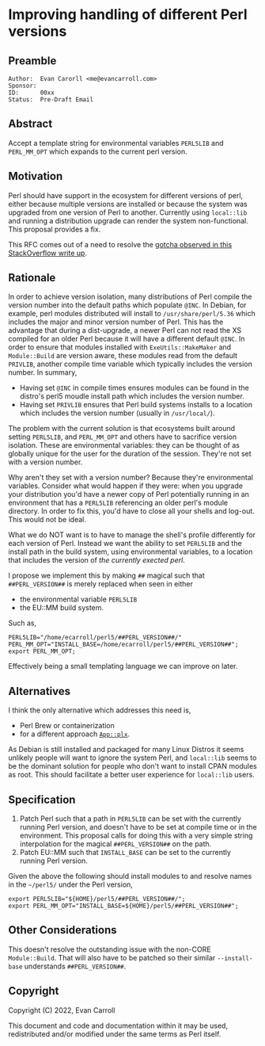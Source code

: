 # Improving handling of different Perl versions

## Preamble

    Author:  Evan Carorll <me@evancarroll.com>
    Sponsor:
    ID:      00xx
    Status:  Pre-Draft Email

## Abstract

Accept a template string for environmental variables `PERL5LIB` and
`PERL_MM_OPT` which expands to the current perl version.

## Motivation

Perl should have support in the ecosystem for different versions of perl,
either because multiple versions are installed or because the system was
upgraded from one version of Perl to another. Currently using `local::lib` and
running a distribution upgrade can render the system non-functional. This
proposal provides a fix.

This RFC comes out of a need to resolve the [gotcha observed in this
StackOverflow write up](https://stackoverflow.com/q/74721452/124486).

## Rationale

In order to achieve version isolation, many distributions of Perl compile the
version number into the default paths which populate `@INC`. In Debian, for
example, perl modules distributed will install to `/usr/share/perl/5.36` which
includes the major and minor version number of Perl. This has the advantage
that during a dist-upgrade, a newer Perl can not read the XS compiled for an
older Perl because it will have a different default `@INC`. In order to ensure
that modules installed with `ExeUtils::MakeMaker` and `Module::Build` are
version aware, these modules read from the default `PRIVLIB`, another compile
time variable which typically includes the version number. In summary,

* Having set `@INC` in compile times ensures modules can be found in the
	distro's perl5 moudle install path which includes the version number.
* Having set `PRIVLIB` ensures that Perl build systems installs to a location
	which includes the version number (usually in `/usr/local/`).

The problem with the current solution is that ecosystems built around setting
`PERL5LIB`, and `PERL_MM_OPT` and others have to sacrifice version isolation.
These are environmental variables: they can be thought of as globally unique
for the user for the duration of the session. They're not set with a version
number.

Why aren't they set with a version number? Because they're environmental
variables. Consider what would happen if they were: when you upgrade your
distribution you'd have a newer copy of Perl potentially running in an
environment that has a `PERL5LIB` referencing an older perl's module directory.
In order to fix this, you'd have to close all your shells and log-out.  This
would not be ideal.

What we do NOT want is to have to manage the shell's profile
differently for each version of Perl. Instead we want the ability to set
`PERL5LIB` and the install path in the build system, using environmental
variables, to a location that includes the version of _the currently exected
perl_.

I propose we implement this by making `##` magical such that `##PERL_VERSION##`
is merely replaced when seen in either

* the environmental variable `PERL5LIB`
* the EU::MM build system.

Such as,

```
PERL5LIB="/home/ecarroll/perl5/##PERL_VERSION##/"
PERL_MM_OPT="INSTALL_BASE=/home/ecarroll/perl5/##PERL_VERSION##"; export PERL_MM_OPT;
```

Effectively being a small templating language we can improve on later.

## Alternatives

I think the only alternative which addresses this need is,

* Perl Brew or containerization
* for a different approach [`App::plx`](https://metacpan.org/pod/App::plx).

As Debian is still installed and packaged for many Linux Distros it seems
unlikely people will want to ignore the system Perl, and `local::lib` seems to
be the dominant solution for people who don't want to install CPAN modules as
root. This should facilitate a better user experience for `local::lib`
users.

## Specification

1. Patch Perl such that a path in `PERL5LIB` can be set with the currently
	 running Perl version, and doesn't have to be set at compile time or in the
	 environment. This proposal calls for doing this with a very simple string
	 interpolation for the magical `##PERL_VERSION##` on the path.
2. Patch EU::MM such that `INSTALL_BASE` can be set to the currently running
	 Perl version.

Given the above the following should install modules to and resolve names in
the `~/perl5/` under the Perl version,


```shell
export PERL5LIB="${HOME}/perl5/##PERL_VERSION##/";
export PERL_MM_OPT="INSTALL_BASE=${HOME}/perl5/##PERL_VERSION##";
```

## Other Considerations

This doesn't resolve the outstanding issue with the non-CORE `Module::Build`.
That will also have to be patched so their similar `--install-base` understands
`##PERL_VERSION##`.

## Copyright

Copyright (C) 2022, Evan Carroll

This document and code and documentation within it may be used, redistributed and/or modified under the same terms as Perl itself.
